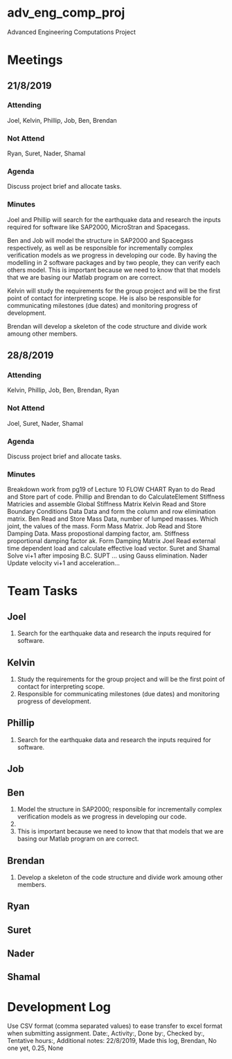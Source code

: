 # adv_eng_comp_proj
Advanced Engineering Computations Project

# Meetings
## 21/8/2019
### Attending
Joel, Kelvin, Phillip, Job, Ben, Brendan
### Not Attend
Ryan, Suret, Nader, Shamal
### Agenda
Discuss project brief and allocate tasks.
### Minutes
Joel and Phillip will search for the earthquake data and research the 
inputs required for software like SAP2000, MicroStran and Spacegass.

Ben and Job will model the structure in SAP2000 and Spacegass respectively,
as well as be responsible for incrementally complex verification models as
we progress in developing our code. By having the modelling in 2 software 
packages and by two people, they can verify each others model. This is 
important because we need to know that that models that we are basing our 
Matlab program on are correct.

Kelvin will study the requirements for the group project and will be the 
first point of contact for interpreting scope. He is also be responsible 
for communicating milestones (due dates) and monitoring progress of 
development.

Brendan will develop a skeleton of the code structure and divide work 
amoung other members. 

## 28/8/2019
### Attending
Kelvin, Phillip, Job, Ben, Brendan, Ryan
### Not Attend
Joel, Suret, Nader, Shamal
### Agenda
Discuss project brief and allocate tasks.
### Minutes
Breakdown work from pg19 of Lecture 10 FLOW CHART
Ryan to do Read and Store part of code.
Phillip and Brendan to do CalculateElement Stiffness Matricies and assemble
Global Stiffness Matrix
Kelvin Read and Store Boundary Conditions Data Data and form the column
and row elimination matrix.
Ben Read and Store Mass Data, number of lumped masses. Which joint, 
the values of the mass. Form Mass Matrix.
Job Read and Store Damping Data. Mass propostional damping factor, am. 
Stiffness proportional damping factor ak. Form Damping Matrix
Joel Read external time dependent load and calculate effective load vector.
Suret and Shamal Solve vi+1 after imposing B.C. SUPT ... using Gauss elimination.
Nader Update velocity vi+1 and acceleration...


# Team Tasks
## Joel
1. Search for the earthquake data and research the inputs required for 
software.
## Kelvin
1. Study the requirements for the group project and will be the first point
of contact for interpreting scope.
2. Responsible for communicating milestones (due dates) and monitoring 
progress of development.
## Phillip
1. Search for the earthquake data and research the inputs required for 
software.
## Job
## Ben
1. Model the structure in SAP2000; responsible for incrementally complex 
verification models as we progress in developing our code. 
2. 
3. This is important because we need to know that that models that we are 
basing our Matlab program on are correct.
## Brendan
1. Develop a skeleton of the code structure and divide work amoung other 
members. 
## Ryan
## Suret 
## Nader
## Shamal

# Development Log
Use CSV format (comma separated values) to ease transfer to excel format 
when submitting assignment.
Date:, Activity:, Done by:, Checked by:, Tentative hours:, Additional notes:
22/8/2019, Made this log, Brendan, No one yet, 0.25, None

